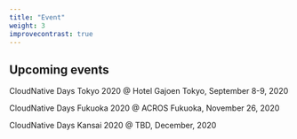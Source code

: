 ```yaml
---
title: "Event"
weight: 3
improvecontrast: true
---
```


## Upcoming events

CloudNative Days Tokyo 2020 @ Hotel Gajoen Tokyo, September 8-9, 2020

CloudNative Days Fukuoka 2020 @ ACROS Fukuoka, November 26, 2020

CloudNative Days Kansai 2020 @ TBD, December, 2020


